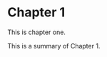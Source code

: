 <!--describe_model
{
  "type": "::Chapter",
  "id":   1,
  "name": "Chapter 1",
  "foo":  23.2,
  "bar":  1234,
  "book_id": 1
}
-->

# Chapter 1

This is chapter one.

<!--describe_model_attribute: summary-->

This is a summary of Chapter 1.

<!--end_describe_model_attribute-->

<!--end_describe_model-->
